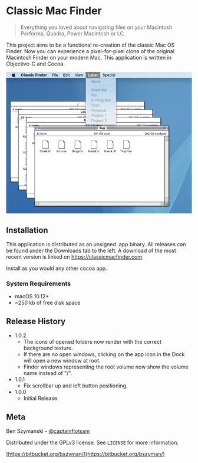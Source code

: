 # Classic Mac Finder
> Everything you loved about navigating files on your Macintosh Performa, Quadra, Power Macintosh or LC.

This project aims to be a functional re-creation of the classic Mac OS Finder. 
Now you can experience a pixel-for-pixel clone of the original Macintosh Finder 
on your modern Mac. This application is written in Objective-C and Cocoa.

![image of classic finder showing a few open windows](header.jpg)

## Installation

This application is distributed as an unsigned .app binary. All releases can be found
under the Downloads tab to the left. A download of the most recent version is linked
on https://classicmacfinder.com.

Install as you would any other cocoa app.

### System Requirements

* macOS 10.12+
* ~250 kb of free disk space

## Release History

* 1.0.2
	* The icons of opened folders now render with the correct background texture.
	* If there are no open windows, clicking on the app icon in the Dock will open a new window at root.
	* Finder windows representing the root volume now show the volume name instead of "/".
* 1.0.1
	* Fix scrollbar up and left button positioning.
* 1.0.0
    * Initial Release

## Meta

Ben Szymanski - [@captainflotsam](https://twitter.com/captainfloatsam)

Distributed under the GPLv3 license. See ``LICENSE`` for more information.

[https://bitbucket.org/bszyman/](https://bitbucket.org/bszyman/)
